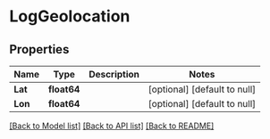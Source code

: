 # LogGeolocation

## Properties
Name | Type | Description | Notes
------------ | ------------- | ------------- | -------------
**Lat** | **float64** |  | [optional] [default to null]
**Lon** | **float64** |  | [optional] [default to null]

[[Back to Model list]](../README.md#documentation-for-models) [[Back to API list]](../README.md#documentation-for-api-endpoints) [[Back to README]](../README.md)


